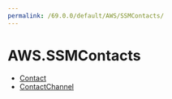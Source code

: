 ```yaml
---
permalink: /69.0.0/default/AWS/SSMContacts/
---
```


# AWS.SSMContacts



* [Contact](Contact.md)
* [ContactChannel](ContactChannel.md)